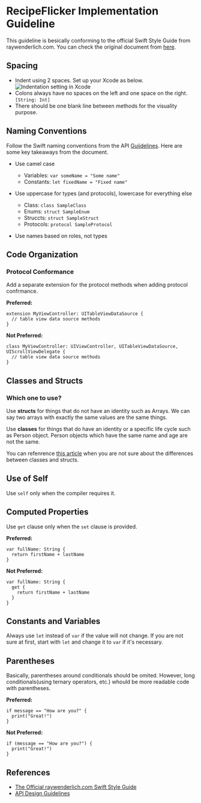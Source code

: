 #  RecipeFlicker Implementation Guideline
This guideline is besically conforming to the official Swift Style Guide from raywenderlich.com.
You can check the original document from [here](https://github.com/raywenderlich/swift-style-guide#naming).

## Spacing
- Indent using 2 spaces. Set up your Xcode as below.
![Indentation setting in Xcode](https://user-images.githubusercontent.com/18434054/47031082-0522e180-d124-11e8-9261-09b67a29cefd.png)
- Colons always have no spaces on the left and one space on the right.
`[String: Int]`
- There should be one blank line between methods for the visuality purpose.

## Naming Conventions
Follow the Swift naming conventions from  the API [Guiidelines](https://swift.org/documentation/api-design-guidelines/). Here are some key takeaways from the document.

- Use camel case
    - Variables: `var someName = "Some name"`
    - Constants: `let fixedName = "Fixed name"`
  
- Use uppercase for types (and protocols), lowercase for everything else
    - Class:  `class SampleClass`
    - Enums:  `struct SampleEnum`
    -  Struccts: `struct SampleStruct`
    - Protocols: `protocol SampleProtocol`
- Use names based on roles, not types

## Code Organization
### Protocol Conformance
Add a separate extension for the protocol methods when adding protocol confrmance.

**Preferred:**
```
extension MyViewController: UITableViewDataSource {
  // table view data source methods
}
```
**Not Preferred:**
```
class MyViewController: UIViewController, UITableViewDataSource, UIScrollViewDelegate {
  // table view data source methods
}
```
## Classes and Structs
### Which one to use?
Use **structs** for things that do not have an identity such as Arrays. We can say two arrays with exactly the same values are the same things.

Use **classes** for things that do have an identity or a specific life cycle such as Person object. Person objects which have the same name and age are not the same.

You can refenrence [this article](https://medium.com/@KentaKodashima/swift-classes-and-structs-a52ed8d99441) when you are not sure about the differences between classes and structs.

## Use of Self
Use `self` only when the compiler requires it.

## Computed Properties
Use `get` clause only when the `set` clause is provided.

**Preferred:**
```
var fullName: String {
  return firstName + lastName
}
```
**Not Preferred:**
```
var fullName: String {
  get {
    return firstName + lastName
  }
}
```

## Constants and Variables
Always use `let` instead of `var` if the value will not change. If you are not sure at first, start with `let` and change it to `var` if it's necessary.

## Parentheses
Basically, parentheses around conditionals should be omited.
However, long conditionals(using ternary operators, etc.) whould be more readable code with parentheses.

**Preferred:**
```
if message == "How are you?" {
  print("Great!")
}
```
**Not Preferred:**
```
if (message == "How are you?") {
  print("Great!")
}
```

## References
- [The Official raywenderlich.com Swift Style Guide](https://github.com/raywenderlich/swift-style-guide#references)
- [API Design Guidelines](https://swift.org/documentation/api-design-guidelines/)